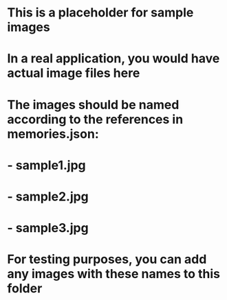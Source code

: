 # This is a placeholder for sample images
# In a real application, you would have actual image files here
# The images should be named according to the references in memories.json:
# - sample1.jpg
# - sample2.jpg  
# - sample3.jpg

# For testing purposes, you can add any images with these names to this folder
